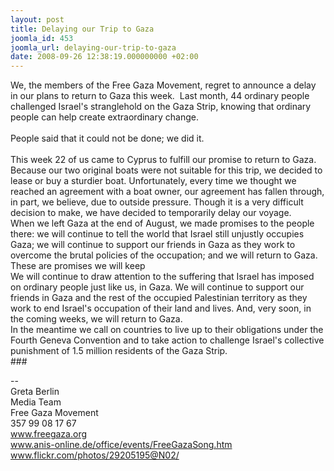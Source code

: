 ```yaml
---
layout: post
title: Delaying our Trip to Gaza
joomla_id: 453
joomla_url: delaying-our-trip-to-gaza
date: 2008-09-26 12:38:19.000000000 +02:00
---
```

<p>We, the members of the Free Gaza Movement, regret to announce a delay in our plans to return to Gaza this week.&nbsp; Last month, 44 ordinary people challenged Israel's stranglehold on the Gaza Strip, knowing that ordinary people can help create extraordinary change.&nbsp; <br />&nbsp;<br />People said that it could not be done; we did it. <br />&nbsp;&nbsp;&nbsp;&nbsp;&nbsp;&nbsp;&nbsp;&nbsp;&nbsp;&nbsp;&nbsp; <br />This week 22 of us came to Cyprus to fulfill our promise to return to Gaza.&nbsp; Because our two original boats were not suitable for this trip, we decided to lease or buy a sturdier boat. Unfortunately, every time we thought we reached an agreement with a boat owner, our agreement has fallen through, in part, we believe, due to outside pressure. Though it is a very difficult decision to make, we have decided to temporarily delay our voyage.<br />When we left Gaza at the end of August, we made promises to the people there: we will continue to tell the world that Israel still unjustly occupies Gaza; we will continue to support our friends in Gaza as they work to overcome the brutal policies of the occupation; and we will return to Gaza. These are promises we will keep<br />We will continue to draw attention to the suffering that Israel has imposed on ordinary people just like us, in Gaza. We will continue to support our friends in Gaza and the rest of the occupied Palestinian territory as they work to end Israel's occupation of their land and lives. And, very soon, in the coming weeks, we will return to Gaza. <br />In the meantime we call on countries to live up to their obligations under the Fourth Geneva Convention and to take action to challenge Israel's collective punishment of 1.5 million residents of the Gaza Strip. <br />###</p><p>-- <br />Greta Berlin<br />Media Team<br />Free Gaza Movement<br />357 99 08 17 67<br /><a href="http://www.freegaza.org/">www.freegaza.org</a><br /><a href="http://www.anis-online.de/office/events/FreeGazaSong.htm">www.anis-online.de/office/events/FreeGazaSong.htm</a><br /><a href="http://www.flickr.com/photos/29205195@N02/">www.flickr.com/photos/29205195@N02/</a> </p><p><a href=""></a></p>
